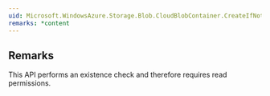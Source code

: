 ```yaml
---  
uid: Microsoft.WindowsAzure.Storage.Blob.CloudBlobContainer.CreateIfNotExists(Microsoft.WindowsAzure.Storage.Blob.BlobContainerPublicAccessType,Microsoft.WindowsAzure.Storage.Blob.BlobRequestOptions,Microsoft.WindowsAzure.Storage.OperationContext)  
remarks: *content  
---  
```

  
## Remarks  
 This API performs an existence check and therefore requires read permissions.